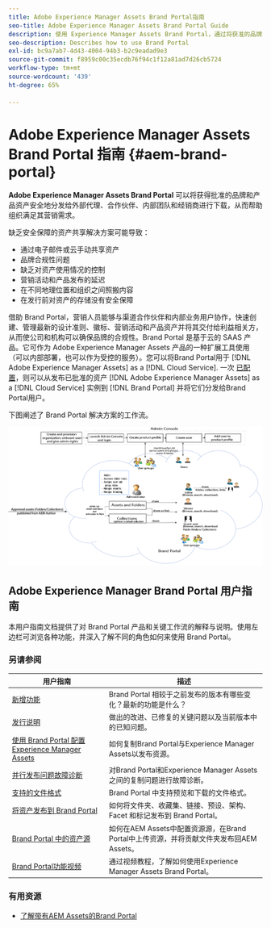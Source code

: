 ```yaml
---
title: Adobe Experience Manager Assets Brand Portal指南
seo-title: Adobe Experience Manager Assets Brand Portal Guide
description: 使用 Experience Manager Assets Brand Portal，通过将获准的品牌和产品资产安全地分发给外部代理、合作伙伴、内部团队和经销商进行下载来满足营销需求。
seo-description: Describes how to use Brand Portal
exl-id: bc9a7ab7-4d43-4004-94b3-b2c9eadad9e3
source-git-commit: f8959c00c35ecdb76f94c1f12a81ad7d26cb5724
workflow-type: tm+mt
source-wordcount: '439'
ht-degree: 65%

---
```


# Adobe Experience Manager Assets Brand Portal 指南 {#aem-brand-portal}

**Adobe Experience Manager Assets Brand Portal** 可以将获得批准的品牌和产品资产安全地分发给外部代理、合作伙伴、内部团队和经销商进行下载，从而帮助组织满足其营销需求。

缺乏安全保障的资产共享解决方案可能导致：

* 通过电子邮件或云手动共享资产
* 品牌合规性问题
* 缺乏对资产使用情况的控制
* 营销活动和产品发布的延迟
* 在不同地理位置和组织之间照搬内容
* 在发行前对资产的存储没有安全保障

借助 Brand Portal，营销人员能够与渠道合作伙伴和内部业务用户协作，快速创建、管理最新的设计准则、徽标、营销活动和产品资产并将其交付给利益相关方，从而使公司和机构可以确保品牌的合规性。Brand Portal 是基于云的 SAAS 产品。它可作为 Adobe Experience Manager Assets 产品的一种扩展工具使用（可以内部部署，也可以作为受控的服务）。您可以将Brand Portal用于 [!DNL Adobe Experience Manager Assets] as a [!DNL Cloud Service]. 一次 [已配置](https://experienceleague.adobe.com/docs/experience-manager-cloud-service/content/assets/brand-portal/configure-aem-assets-with-brand-portal.html?lang=zh-Hans)，则可以从发布已批准的资产 [!DNL Adobe Experience Manager Assets] as a [!DNL Cloud Service] 实例到 [!DNL Brand Portal] 并将它们分发给Brand Portal用户。

下图阐述了 Brand Portal 解决方案的工作流。

![Brand Portal工作流程](assets/BPWorkflow1.png)

## Adobe Experience Manager Brand Portal 用户指南

本用户指南文档提供了对 Brand Portal 产品和关键工作流的解释与说明。使用左边栏可浏览各种功能，并深入了解不同的角色如何来使用 Brand Portal。

### 另请参阅

| 用户指南 | 描述 |
|--- |---|
| [新增功能](whats-new.md) | Brand Portal 相较于之前发布的版本有哪些变化？最新的功能是什么？ |
| [发行说明](brand-portal-release-notes.md) | 做出的改进、已修复的关键问题以及当前版本中的已知问题。 |
| [使用 Brand Portal 配置 Experience Manager Assets](../using/configure-aem-assets-with-brand-portal.md) | 如何复制Brand Portal与Experience Manager Assets以发布资源。 |
| [并行发布问题故障诊断](troubleshoot-parallel-publishing.md) | 对Brand Portal和Experience Manager Assets之间的复制问题进行故障诊断。 |
| [支持的文件格式](brand-portal-supported-formats.md) | Brand Portal 中支持预览和下载的文件格式。 |
| [将资产发布到 Brand Portal](brand-portal-sharing-folders.md) | 如何将文件夹、收藏集、链接、预设、架构、Facet 和标记发布到 Brand Portal。 |
| [Brand Portal 中的资产源](brand-portal-asset-sourcing.md) | 如何在AEM Assets中配置资源源，在Brand Portal中上传资源，并将贡献文件夹发布回AEM Assets。 |
| [Brand Portal功能视频](https://experienceleague.adobe.com/?lang=en&amp;tag=Brand+Portal#recommended/solutions/experience-manager) | 通过视频教程，了解如何使用Experience Manager Assets Brand Portal。 |

### 有用资源

* [了解带有AEM Assets的Brand Portal](https://experienceleague.adobe.com/docs/experience-manager-brand-portal/using/home.html)
